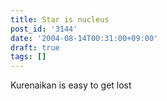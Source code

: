 ```yaml
---
title: Star is nucleus
post_id: '3144'
date: '2004-08-14T00:31:00+09:00'
draft: true
tags: []
---
```


Kurenaikan is easy to get lost
